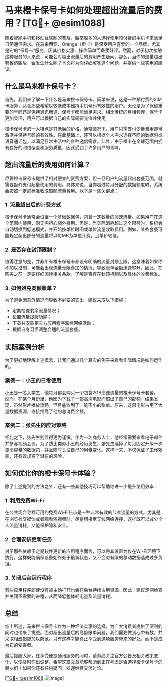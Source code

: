 # 马来橙卡保号卡如何处理超出流量后的费用？[[TG💪+ @esim1088](https://t.me/s/esim1088)]

随着智能手机和移动互联网的普及，越来越多的人选择使用预付费的手机卡来满足日常通信需求。在马来西亚，Orange（橙卡）是深受用户喜爱的一个品牌，尤其是它的“保号卡”服务，因其价格实惠、操作简单而备受好评。然而，对于初次接触这种服务的人来说，可能会对超出流量后的费用产生疑问。那么，当你的流量超出套餐范围后，会发生什么呢？本文将为你详细解答这个问题，并提供一些实用的建议。

## 什么是马来橙卡保号卡？

首先，我们来了解一下什么是马来橙卡保号卡。简单来说，这是一种预付费的SIM卡服务，适合那些希望以较低成本维持手机号码有效性的用户。无论是为了保留重要的号码还是保持通讯畅通，保号卡都能满足需求。相比传统的月租套餐，保号卡更加灵活，用户可以根据自己的实际需要充值并使用。

橙卡保号卡的一大特点是其低廉的价格。通常情况下，用户只需支付少量费用即可激活并保持号码的有效性。在此基础上，还可以根据个人需求选择不同的数据包或语音通话包，以满足日常生活中的各种通信需求。此外，由于橙卡在全球范围内拥有良好的网络覆盖和服务质量，因此受到了许多用户的青睐。

## 超出流量后的费用如何计算？

尽管橙卡保号卡提供了相对便宜的资费方案，但一旦用户的流量超出套餐范围，就需要额外支付超量使用的费用。具体来说，当你超过每月分配的数据额度时，系统会按照一定的标准收取超额流量费用。以下是一些关键点：

### 1. 流量超出后的计费方式

橙卡保号卡通常会设置一个基础数据包，包含一定数量的高速流量。如果用户在这个范围内使用，则无需担心额外费用。但是，当实际消耗超过这个限额时，系统会自动切换到低速模式，并开始按单位时间或单位流量收取费用。例如，某些套餐可能规定超出部分的流量将以每MB为单位计费，且单价较低。

### 2. 是否存在封顶限制？

值得注意的是，并非所有橙卡保号卡都设有明确的流量封顶上限。这意味着如果你不加以控制，可能会出现流量无限叠加的情况，导致账单金额迅速攀升。因此，在购买之前一定要仔细阅读相关条款，了解是否存在封顶机制以及具体的收费标准。

### 3. 如何避免高额账单？

为了避免因意外情况而导致不必要的支出，建议采取以下措施：
- 定期检查剩余流量情况；
- 设置流量提醒功能；
- 下载并安装第三方应用程序监控网络活动；
- 根据自身习惯调整合适的流量套餐。

## 实际案例分析

为了更好地理解上述概念，让我们通过几个真实的例子来看看实际情况是如何运作的。

### 案例一：小王的日常使用

小王是一名大学生，他每月都会购买一个包含2GB高速流量的橙卡保号卡套餐。然而，在某个月份里，他因为下载了一部高清电影而超出了自己的配额。结果发现，虽然影片播放流畅，但月底收到了一笔不小的账单。原来，这部电影占用了大量数据资源，直接推高了他的总消费金额。

### 案例二：张先生的应对策略

相比之下，张先生则显得更为谨慎。作为一名商务人士，他经常需要查看电子邮件并参与视频会议。为了防止类似小王的经历发生，张先生选择了每月固定升级一次更高容量的数据包，并且随时关注自己的用量变化。这样一来，不仅保证了工作效率，还有效规避了潜在的风险。

## 如何优化你的橙卡保号卡体验？

除了上述提到的方法之外，还有一些其他技巧可以帮助你进一步提升使用效率：

### 1. 利用免费Wi-Fi

在公共场合寻找可用的免费Wi-Fi热点是一种非常有效的节省流量的方式。尤其是在浏览社交媒体或者观看短视频时，尽量切换至无线网络连接，这样既可以减少个人流量消耗，又能保护隐私安全。

### 2. 合理安排更新任务

对于那些依赖于定期软件更新的应用程序而言，可以将其设置为仅在Wi-Fi环境下执行。这样既能确保设备始终处于最新状态，又不会对有限的移动数据造成过多负担。

### 3. 关闭后台运行程序

有些应用程序即使没有被主动打开也会在后台持续占用资源。因此，建议定期检查并关闭不需要的进程，从而降低整体耗电量及流量消耗。

## 总结

综上所述，马来橙卡保号卡作为一种经济实惠的选择，为广大消费者提供了便利的同时也带来了挑战。面对超出流量后的高额账单问题，我们需要做到心中有数，并采取相应措施加以防范。只有这样才能真正享受到这项服务带来的好处，而不是成为它的受害者。

最后提醒大家，在享受便捷通讯服务的同时，请务必关注官方公告及相关政策变化，以便及时作出调整。希望这篇文章能够帮助到正在考虑是否选择橙卡保号卡的朋友们！如果你还有任何疑问，欢迎继续交流讨论。

[[TG💪+ @esim1088](https://t.me/s/esim1088) ![Image](https://i.postimg.cc/4NQfJmqS/Snipaste-2025-05-13-00-14-12.png)]